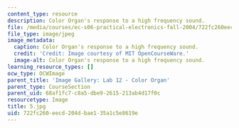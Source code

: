```yaml
---
content_type: resource
description: Color Organ's response to a high frequency sound.
file: /media/courses/ec-s06-practical-electronics-fall-2004/722fc260eecd204dbae135a1c5e8619e_5.jpg
file_type: image/jpeg
image_metadata:
  caption: Color Organ's response to a high frequency sound.
  credit: 'Credit: Image courtesy of MIT OpenCourseWare.'
  image-alt: Color Organ's response to a high frequency sound.
learning_resource_types: []
ocw_type: OCWImage
parent_title: 'Image Gallery: Lab 12 - Color Organ'
parent_type: CourseSection
parent_uid: 68af1fc7-c8a5-dbe9-2615-213ab4d17f0c
resourcetype: Image
title: 5.jpg
uid: 722fc260-eecd-204d-bae1-35a1c5e8619e
---
```

